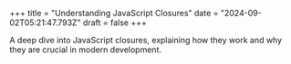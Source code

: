 +++
title = "Understanding JavaScript Closures"
date = "2024-09-02T05:21:47.793Z"
draft = false
+++

  A deep dive into JavaScript closures, explaining how they work and why they are crucial in modern development.
        